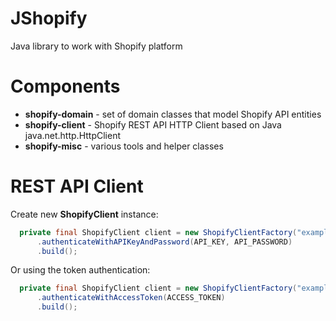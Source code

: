 # JShopify
Java library to work with Shopify platform

# Components
 * **shopify-domain** - set of domain classes that model Shopify API entities
 * **shopify-client** - Shopify REST API HTTP Client based on Java java.net.http.HttpClient
 * **shopify-misc** - various tools and helper classes
 
# REST API Client
Create new **ShopifyClient** instance:
```java
  private final ShopifyClient client = new ShopifyClientFactory("example.myshopify.com")
      .authenticateWithAPIKeyAndPassword(API_KEY, API_PASSWORD)
      .build();
```
Or using the token authentication:
```java
  private final ShopifyClient client = new ShopifyClientFactory("example.myshopify.com")
      .authenticateWithAccessToken(ACCESS_TOKEN)
      .build();
```

